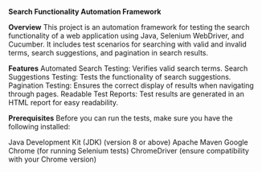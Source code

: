 **Search Functionality Automation Framework**

**Overview**
This project is an automation framework for testing the search functionality of a web application using Java, Selenium WebDriver, and Cucumber. It includes test scenarios for searching with valid and invalid terms, search suggestions, and pagination in search results.

**Features**
Automated Search Testing: Verifies valid search terms.
Search Suggestions Testing: Tests the functionality of search suggestions.
Pagination Testing: Ensures the correct display of results when navigating through pages.
Readable Test Reports: Test results are generated in an HTML report for easy readability.

**Prerequisites**
Before you can run the tests, make sure you have the following installed:

Java Development Kit (JDK) (version 8 or above)
Apache Maven
Google Chrome (for running Selenium tests)
ChromeDriver (ensure compatibility with your Chrome version)
